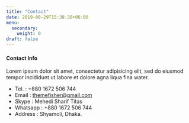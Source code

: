 ```yaml
---
title: "Contact"
date: 2019-08-29T15:38:38+06:00
menu: 
  secondary:
    weight: 0
draft: false
---
```


#### Contact Info

Lorem ipsum dolor sit amet, consectetur adipisicing elit, sed do eiusmod tempor incididunt ut labore et dolore agna liqua fina water.

* Tel. : +880 1672 506 744
* Email : themefisher@gmail.com
* Skype : Mehedi Sharif Titas
* Whatsapp : +880 1672 506 744
* Address : Shyamoli, Dhaka.

